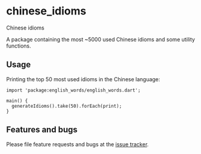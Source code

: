 # chinese_idioms

Chinese idioms

A package containing the most ~5000 used Chinese idioms and some utility functions.

## Usage

Printing the top 50 most used idioms in the Chinese language:

    import 'package:english_words/english_words.dart';

    main() {
      generateIdioms().take(50).forEach(print);
    }

## Features and bugs

Please file feature requests and bugs at the [issue tracker][tracker].

[tracker]: https://github.com/wangdengwu/chinese_idioms/issues
